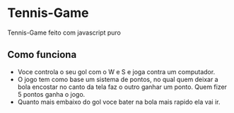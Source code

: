 # Tennis-Game
Tennis-Game feito com javascript puro

## Como funciona

 - Voce controla o seu gol com o W e S  e joga contra um computador.
 - O jogo tem como base um sistema de pontos, no qual quem deixar a bola encostar no canto da tela faz o outro ganhar um ponto. Quem fizer 5 pontos ganha o jogo.
 - Quanto mais embaixo do gol voce bater na bola mais rapido ela vai ir.
 
